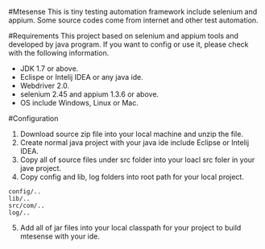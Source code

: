 #Mtesense
This is tiny testing automation framework include selenium and appium. Some source codes come from internet and other test automation.

#Requirements
This project based on selenium and appium tools and developed by java program. If you want to config or use it, please check with the following information.

  - JDK 1.7 or above.
  - Eclispe or Intelij IDEA or any java ide.
  - Webdriver 2.0.
  - selenium 2.45 and appium 1.3.6 or above.
  - OS include Windows, Linux or Mac.
  
#Configuration

  1. Download source zip file into your local machine and unzip the file.
  2. Create normal java project with your java ide include Eclipse or Intelij IDEA.
  3. Copy all of source files under src folder into your loacl src foler in your jave project.
  4. Copy config and lib, log folders into root path for your local project.
  
    config/..
    lib/..
    src/com/..
    log/..

  5. Add all of jar files into your local classpath for your project to build mtesense with your ide.


